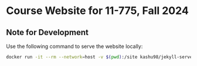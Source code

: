 # Course Website for 11-775, Fall 2024

## Note for Development

Use the following command to serve the website locally:
```bash
docker run -it --rm --network=host -v $(pwd):/site kashu98/jekyll-serve
```
